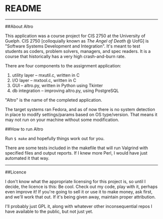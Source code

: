 README
=============
________________

##About Altro

This application was a course project for CIS 2750 at the University of Guelph.
CIS 2750 [colloquially known as *The Angel of Death* @ UofG] is "Software Systems Development and Integration".
It's meant to test students as coders, problem solvers, managers, and spec readers.
It is a course that historically has a very high crash-and-burn rate.

There are four components to the assignment application:
1.  utility layer – mxutil.c, written in C
2.  I/O layer – mxtool.c, written in C
3.  GUI – altro.py, written in Python using Tkinter
4.  db integration – improving altro.py, using PostgreSQL

"Altro" is the name of the completed application.

The target systems ran Fedora, and as of now there is no system detection in place to modify settings/params based on OS type/version.
That means it may not run on your machine without some modification.

##How to run Altro

Run `$ make` and hopefully things work out for you.

There are some tests included in the makefile that will run Valgrind with specified files and output reports.
If I knew more Perl, I would have just automated it that way.

_______
##Licence

I don't know what the appropriate licensing for this project is, so until I decide, the licence is this:
Be cool. Check out my code, play with it, perhaps even improve it!
If you're going to sell it or use it to make money, ask first, and we'll work that out.
If it's being given away, maintain proper attribution.

I'll probably just GPL it, along with whatever other inconsequential repos I have available to the public, but not just yet.